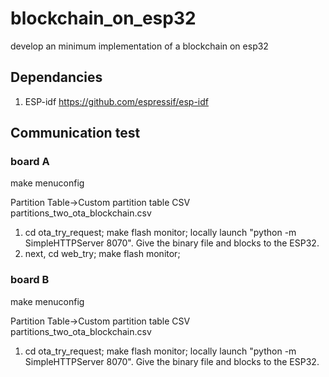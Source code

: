 # blockchain_on_esp32
develop an minimum implementation of a blockchain on esp32

## Dependancies
1. ESP-idf
https://github.com/espressif/esp-idf

## Communication test

### board A
make menuconfig

Partition Table->Custom partition table CSV
partitions_two_ota_blockchain.csv

1. cd ota_try_request; make flash monitor; locally launch "python -m SimpleHTTPServer 8070". Give the binary file and blocks to the ESP32.
2. next, cd web_try; make flash monitor; 

### board B

make menuconfig

Partition Table->Custom partition table CSV
partitions_two_ota_blockchain.csv

1. cd ota_try_request; make flash monitor; locally launch "python -m SimpleHTTPServer 8070". Give the binary file and blocks to the ESP32.
